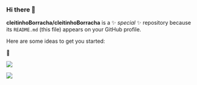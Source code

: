 ### Hi there 👋

**cleitinhoBorracha/cleitinhoBorracha** is a ✨ _special_ ✨ repository because its `README.md` (this file) appears on your GitHub profile.

Here are some ideas to get you started:


🐴

![](https://media.tenor.com/TCzfmNLrLVIAAAAi/iloveyou-sweetdreams.gif)

![](https://tenor.com/pt-BR/view/saitama-solos-goku-gif)
